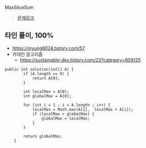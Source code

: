 MaxSliceSum

> [문제링크](https://app.codility.com/programmers/lessons/9-maximum_slice_problem/max_slice_sum/)


## 타인 풀이, 100%
- https://myung6024.tistory.com/57
- 카데인 알고리즘
    - https://sustainable-dev.tistory.com/23?category=809125
```
public int solution(int[] A) {
		if (A.length == 0) {
			return A[0];
		}
		
		int localMax = A[0];
		int globalMax = A[0];
		
		for (int i = 1 ; i < A.length ; i++) {
			localMax = Math.max(A[i],  localMax + A[i]);
			if (localMax > globalMax) {
				globalMax = localMax;
			}
		}
	
		return globalMax;
	}
```